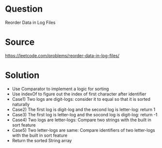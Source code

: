 # Question
Reorder Data in Log Files

# Source
https://leetcode.com/problems/reorder-data-in-log-files/

# Solution
- Use Comparator to implement a logic for sorting
- Use indexOf to figure out the index of first character after identifier
- Case1) Two logs are digit-logs: consider it to equal so that it is sorted naturally
- Case2) The first log is digit-log and the second log is letter-log: return 1
- Case3) The first log is letter-log and the socond log is digit-log: return -1
- Case4) Two logs are letter-logs: Compare two strings with the built in sort feature
- Case5) Two letter-logs are same: Compare identifiers of two letter-logs with the built in sort feature
- Return the sorted String array
   